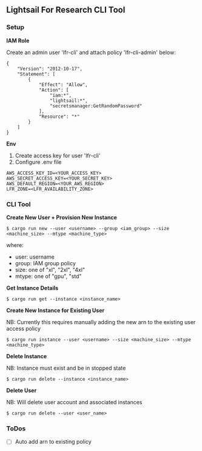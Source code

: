 ## Lightsail For Research CLI Tool

### Setup

**IAM Role**

Create an admin user 'lfr-cli' and attach policy 'lfr-cli-admin' below: 

```
{
    "Version": "2012-10-17",
    "Statement": [
        {
            "Effect": "Allow",
            "Action": [
                "iam:*",
                "lightsail:*",
                "secretsmanager:GetRandomPassword"
            ],
            "Resource": "*"
        }
    ]
}
```

**Env**

1. Create access key for user 'lfr-cli'
2. Configure .env file

```
AWS_ACCESS_KEY_ID=<YOUR_ACCESS_KEY>
AWS_SECRET_ACCESS_KEY=<YOUR_SECRET_KEY>
AWS_DEFAULT_REGION=<YOUR_AWS_REGION>
LFR_ZONE=<LFR_AVAILABILITY_ZONE>
```

### CLI Tool

**Create New User + Provision New Instance**

```
$ cargo run new --user <username> --group <iam_group> --size <machine_size> --mtype <machine_type>
```

where: 
* user: username
* group: IAM group policy
* size: one of "xl", "2xl", "4xl"
* mtype: one of "gpu", "std"


**Get Instance Details**

```
$ cargo run get --instance <instance_name>
```

**Create New Instance for Existing User**

NB: Currently this requires manually adding the new arn to the existing user access policy

```
$ cargo run instance --user <username> --size <machine_size> --mtype <machine_type>
```

**Delete Instance**

NB: Instance must exist and be in stopped state

```
$ cargo run delete --instance <instance_name>
```

**Delete User**

NB: Will delete user account and associated instances

```
$ cargo run delete --user <user_name>
```


### ToDos

*[ ] Auto add arn to existing policy
